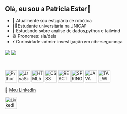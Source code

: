 ## Olá, eu sou a Patrícia Ester👋

- 🔭 Atualmente sou estagiária de robótica
- 👩‍🎓Estudante universitária na UNICAP
- 🌱 Estudando sobre análise de dados,python e tailwind
- 😄 Pronomes: ela/dela
- ⚡ Curiosidade: admiro investigação em cibersegurança

<picture>
  <source
    srcset="https://github-readme-stats.vercel.app/api?username=Patyadl&show_icons=true&theme=blueberry"
    media="(prefers-color-scheme: dark)"
  />
  <source
    srcset="https://github-readme-stats.vercel.app/api?username=Patyadl&show_icons=true&theme=blueberry"
    media="(prefers-color-scheme: light), (prefers-color-scheme: no-preference)"
  />
  <img src="https://github-readme-stats.vercel.app/api?username=Patyadl&show_icons=true&theme=blueberry" />
</picture>
<picture>
  <source
    srcset="https://github-readme-stats.vercel.app/api/top-langs/?username=Patyadl&layout=compact&theme=blueberry"
    media="(prefers-color-scheme: dark)"
  />
  <source
    srcset="https://github-readme-stats.vercel.app/api/top-langs/?username=Patyadl&layout=compact&theme=blueberry"
    media="(prefers-color-scheme: light), (prefers-color-scheme: no-preference)"
  />
  <img src="https://github-readme-stats.vercel.app/api/top-langs/?username=Patyadl&layout=compact&theme=blueberry" />
</picture>
<br/><br/><br/>
<p align="left">
  <img src="https://cdn.jsdelivr.net/gh/devicons/devicon/icons/python/python-original.svg" alt="Python" width="40" height="40"/>
  <img src="https://cdn.jsdelivr.net/gh/devicons/devicon/icons/javascript/javascript-original.svg" alt="JavaScript" width="40" height="40"/>
  <img src="https://cdn.jsdelivr.net/gh/devicons/devicon/icons/html5/html5-original.svg" alt="HTML5" width="40" height="40"/>
  <img src="https://cdn.jsdelivr.net/gh/devicons/devicon/icons/css3/css3-original.svg" alt="CSS3" width="40" height="40"/>
  <img src="https://cdn.jsdelivr.net/gh/devicons/devicon@latest/icons/react/react-original.svg" alt="REACT"  width="40" height="40"/>   
  <img src="https://cdn.jsdelivr.net/gh/devicons/devicon@latest/icons/spring/spring-original.svg" alt="SPRING "  width="40" height="40" />
 <img src="https://cdn.jsdelivr.net/gh/devicons/devicon@latest/icons/java/java-original.svg"  alt="JAVA"  width="40" height="40"  />
  <img src="https://cdn.jsdelivr.net/gh/devicons/devicon@latest/icons/tailwindcss/tailwindcss-original.svg" alt="TAILWIND"  width="40" height="40"  />
                           
</p>

📄 [Meu LinkedIn](https://www.linkedin.com/in/patr%C3%ADcia-lucena-02327b234/)

<p align="left">
  <a href="https://www.linkedin.com/in/patr%C3%ADcia-lucena-02327b234/" target="_blank">
    <img src="https://cdn.jsdelivr.net/gh/devicons/devicon/icons/linkedin/linkedin-original.svg" alt="LinkedIn" width="40" height="40"/>
  </a>
</p>

